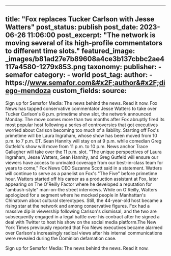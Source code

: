 
---
title: "Fox replaces Tucker Carlson with Jesse Watters" 
post_status: publish
post_date: 2023-06-26 11:06:00 
post_excerpt: "The network is moving several of its high-profile commentators to different time slots."
featured_image: _images/b81ad27e7b89608a4ce3b137cbbc2ae4117a4580-1279x853.png 
taxonomy:
    publisher:
        - semafor
    category:
        - world 
    post_tag:
    author:
        - https:&#x2F;&#x2F;www.semafor.com&#x2F;author&#x2F;diego-mendoza
custom_fields:
    source: 
---
Sign up for Semafor Media: The news behind the news. Read it now. Fox News has tapped conservative commentator Jesse Watters to take over Tucker Carlson&#39;s 8 p.m. primetime show slot, the network announced Monday. The move comes more than two months after Fox abruptly fired its most popular host following a series of controversies that got executives  worried about Carlson becoming too much of a liability. Starting off Fox&#39;s primetime will be Laura Ingraham, whose show has been moved from 10 p.m. to 7 p.m. ET. Sean Hannity will stay on at 9 p.m. while comedian Greg Gutfeld&#39;s show will move from 11 p.m. to 10 p.m. News anchor Trace Gallagher will take over the 11 p.m. slot. &quot;The unique perspectives of Laura Ingraham, Jesse Watters, Sean Hannity, and Greg Gutfeld will ensure our viewers have access to unrivaled coverage from our best-in-class team for years to come,&quot; Fox News CEO Suzanne Scott said in a statement. Watters will continue to serve as a panelist on Fox&#39;s &quot;The Five&quot; before primetime hour. Watters started off his career as a production assistant at Fox, later appearing on The O&#39;Reilly Factor where he developed a reputation for &quot;ambush-style&quot; man-on-the street interviews. While on O&#39;Reilly, Watters apologized for a segment where he mocked people in Manhattan&#39;s Chinatown about cultural stereotypes. Still, the 44-year-old host became a rising star at the network and among conservative figures. Fox had a massive dip in viewership following  Carlson&#39;s dismissal, and the two are subsequently engaged in a legal battle over his contract after he signed a deal with Twitter to host his show on the social media platform.The New York Times previously reported that Fox News executives became alarmed over Carlson&#39;s increasingly radical views after his internal communications were revealed during the Dominion defamation case.

Sign up for Semafor Media: The news behind the news. Read it now. 